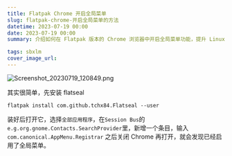 ```yaml
---
title: Flatpak Chrome 开启全局菜单
slug: flatpak-chrome-开启全局菜单的方法
datetime: 2023-07-19 00:00
date: 2023-07-19 00:00
summary: 介绍如何在 Flatpak 版本的 Chrome 浏览器中开启全局菜单功能，提升 Linux 桌面体验。

tags: sbxlm
cover_image_url: 
---
```

![Screenshot_20230719_120849.png][1]
<!--more-->

其实很简单，先安装 flatseal
	
	flatpak install com.github.tchx84.Flatseal --user

装好后打开它，选择`全部应用程序`，在`Session Bus`的`e.g.org.gnome.Contacts.SearchProvider`里，新增一个条目，输入`com.canonical.AppMenu.Registrar`
之后关闭 Chrome 再打开，就会发现已经启用了全局菜单。





  [1]: ../../assets/4091095532.png